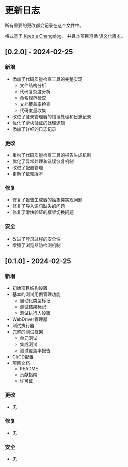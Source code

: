 # 更新日志

所有重要的更改都会记录在这个文件中。

格式基于 [Keep a Changelog](https://keepachangelog.com/zh-CN/1.0.0/)，
并且本项目遵循 [语义化版本](https://semver.org/lang/zh-CN/)。

## [0.2.0] - 2024-02-25

### 新增
- 添加了代码质量检查工具的完整实现
  - 文件结构分析
  - 代码复杂度分析
  - 命名规范检查
  - 文档覆盖率检查
  - 代码度量收集
- 改进了登录管理器的错误处理和日志记录
- 优化了滑块验证的处理逻辑
- 添加了详细的日志记录

### 更改
- 重构了代码质量检查工具的报告生成机制
- 优化了异常处理和错误恢复机制
- 改进了配置管理
- 更新了依赖版本

### 修复
- 修复了报告生成器的抽象类实现问题
- 修复了导入语句缺失的问题
- 修复了滑块验证的框架切换问题

### 安全
- 改进了登录过程的安全性
- 增强了浏览器防检测机制

## [0.1.0] - 2024-02-25

### 新增
- 初始项目结构设置
- 基本的测试用例管理功能
  - 自动化类型标记
  - 测试结果标记
  - 测试执行人设置
- WebDriver管理器
- 测试执行器
- 完整的测试框架
  - 单元测试
  - 集成测试
  - 测试覆盖率报告
- CI/CD配置
- 项目文档
  - README
  - 贡献指南
  - 许可证

### 更改
- 无

### 修复
- 无

### 安全
- 无 